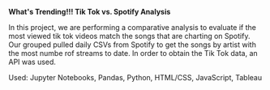 **What's Trending!!! Tik Tok vs. Spotify Analysis**

In this project, we are performing a comparative analysis to evaluate if the most viewed tik tok videos match the songs that are charting on Spotify. Our grouped
pulled daily CSVs from Spotify to get the songs by artist with the most numbe rof streams to date. In order to obtain the Tik Tok data, an API was used.






Used:
Jupyter Notebooks, Pandas, Python, HTML/CSS, JavaScript, Tableau

